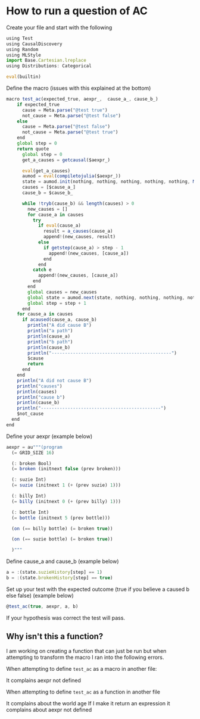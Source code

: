 # How to run a question of AC

Create your file and start with the following

```jsx
using Test
using CausalDiscovery
using Random
using MLStyle
import Base.Cartesian.lreplace
using Distributions: Categorical

eval(builtin)
```

Define the macro (issues with this explained at the bottom) 

```jsx
macro test_ac(expected_true, aexpr_,  cause_a_, cause_b_)
    if expected_true
      cause = Meta.parse("@test true")
      not_cause = Meta.parse("@test false")
    else
      cause = Meta.parse("@test false")
      not_cause = Meta.parse("@test true")
    end
    global step = 0
    return quote
      global step = 0
      get_a_causes = getcausal($aexpr_)

      eval(get_a_causes)
      aumod = eval(compiletojulia($aexpr_))
      state = aumod.init(nothing, nothing, nothing, nothing, nothing, MersenneTwister(0))
      causes = [$cause_a_]
      cause_b = $cause_b_

      while !tryb(cause_b) && length(causes) > 0
        new_causes = []
        for cause_a in causes
          try
            if eval(cause_a)
              result = a_causes(cause_a)
              append!(new_causes, result)
            else
              if getstep(cause_a) > step - 1
                append!(new_causes, [cause_a])
              end
            end
          catch e
            append!(new_causes, [cause_a])
          end
        end
        global causes = new_causes
        global state = aumod.next(state, nothing, nothing, nothing, nothing, nothing)
        global step = step + 1
      end
    for cause_a in causes
      if acaused(cause_a, cause_b)
        println("A did cause B")
        println("a path")
        println(cause_a)
        println("b path")
        println(cause_b)
        println("---------------------------------------------")
        $cause
        return
      end
    end
    println("A did not cause B")
    println("causes")
    println(causes)
    println("cause b")
    println(cause_b)
    println("---------------------------------------------")
    $not_cause
  end
end
```

Define your aexpr (example below) 

```jsx
aexpr = au"""(program
  (= GRID_SIZE 16)

  (: broken Bool)
  (= broken (initnext false (prev broken)))

  (: suzie Int)
  (= suzie (initnext 1 (+ (prev suzie) 1)))

  (: billy Int)
  (= billy (initnext 0 (+ (prev billy) 1)))

  (: bottle Int)
  (= bottle (initnext 5 (prev bottle)))

  (on (== billy bottle) (= broken true))

  (on (== suzie bottle) (= broken true))

  )"""
```

Define cause_a and cause_b (example below) 

```jsx
a = :(state.suzieHistory[step] == 1)
b = :(state.brokenHistory[step] == true)
```

Set up your test with the expected outcome (true if you believe a caused b else false) (example below) 

```jsx
@test_ac(true, aexpr, a, b)
```

If your hypothesis was correct the test will pass. 

## Why isn't this a function?

I am working on creating a function that can just be run but when attempting to transform the macro I ran into the following errors. 

When attempting to define `test_ac` as a macro in another file: 

It complains aexpr not defined

When attempting to define `test_ac` as a function in another file

It complains about the world age
If I make it return an expression it complains about aexpr not defined